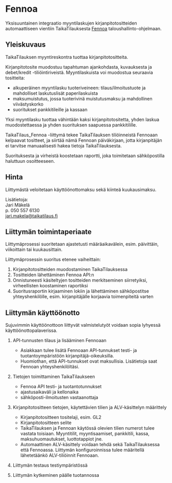 ---
---

# Fennoa

Yksisuuntainen integraatio myyntilaskujen kirjanpitotositteiden automaattiseen vientiin TaikaTilauksesta [Fennoa](https://fennoa.com/) taloushallinto-ohjelmaan.

## Yleiskuvaus

TaikaTilauksen myyntireskontra tuottaa kirjanpitotositteita. 

Kirjanpitotosite muodostuu tapahtuman ajankohdasta, kuvauksesta ja debet/kredit -tiliöintiriveistä. Myyntilaskuista voi muodostua seuraavia tositteita:
- alkuperäinen myyntilasku tuoteriveineen: tilaus/ilmoitustuote ja mahdolliset laskutuslisät paperilaskuista
- maksumuistutus, jossa tuoterivinä muistutusmaksu ja mahdollinen viivästyskorko
- suoritukset pankkitileille ja kassaan

Yksi myyntilasku tuottaa vähintään kaksi kirjanpitotositetta, yhden laskua muodostettaessa ja yhden suorituksen saapuessa pankkitilille.

TaikaTilaus_Fennoa -liittymä tekee TaikaTilauksen tiliöinneistä Fennoaan kelpaavat tositteet, ja siirtää nämä Fennoan päiväkirjaan, jotta kirjanpitäjän ei tarvitse manuaalisesti hakea tietoja TaikaTilauksesta.

Suorituksesta ja virheistä koostetaan raportti, joka toimitetaan sähköpostilla haluttuun osoitteeseen.

## Hinta

Liittymästä veloitetaan käyttöönottomaksu sekä kiinteä kuukausimaksu. 

Lisätietoja:   
Jari Mäkelä  
p. 050 557 6130  
jari.makela@taikatilaus.fi

## Liittymän toimintaperiaate

Liittymäprosessi suoritetaan ajastetusti määräaikavälein, esim. päivittäin, viikoittain tai kuukausittain.

Liittymäprosessin suoritus etenee vaiheittain:
1. Kirjanpitotositteiden muodostaminen TaikaTilauksessa
2. Tositteiden lähettäminen Fennoa API:n 
3. Onnistuneesti käsiteltyjen tositteiden merkitseminen siirretyiksi, virheellisten koostaminen raportiksi
4. Suoritusraportin kirjaaminen lokiin ja lähettäminen sähköpostitse yhteyshenkilölle, esim. kirjanpitäjälle korjaavia toimenpiteitä varten

##  Liittymän käyttöönotto

Sujuvimmin käyttöönottoon liittyvät valmistelutyöt voidaan sopia lyhyessä käyttöönottopalaverissa.

1. API-tunnusten tilaus ja lisääminen Fennoaan
   - Asiakkaan tulee lisätä Fennoaan API-tunnukset testi- ja tuotantoympäristöön kirjanpitäjä-oikeuksilla.
   - Huomiothan, että API-tunnukset ovat maksullisia. Lisätietoja saat Fennoan yhteyshenkilöltäsi.

2. Tietojen toimittaminen TaikaTilaukseen
   - Fennoa API testi- ja tuotantotunnukset
   - ajastusaikaväli ja kellonaika
   - sähköposti-ilmoitusten vastaanottaja

3. Kirjanpitotositteen tietojen, käytettävien tilien ja ALV-käsittelyn määrittely
   - Kirjanpitotositteen tositelaji,  esim. GL2
   - Kirjanpitotositteen selite
   - TaikaTilauksen ja Fennoan käytössä olevien tilien numerot tulee vastata toisiaan. Myyntitilit, myyntisaamiset, pankkitili, kassa, maksuhuomautukset, luottotappiot jne.
   - Automaattinen ALV-käsittely voidaan tehdä sekä TaikaTilauksessa että Fennoassa. Liittymän konfiguroinnissa tulee määritellä lähetetäänkö ALV-tiliöinnit Fennoaan. 

4. Liittymän testaus testiympäristössä

5. Liittymän kytkeminen päälle tuotannossa